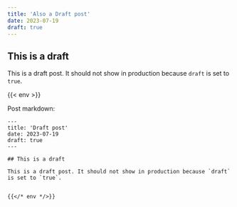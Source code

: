 ```yaml
---
title: 'Also a Draft post'
date: 2023-07-19
draft: true
---
```


## This is a draft

This is a draft post. It should not show in production because `draft` is set to `true`.


{{< env >}}


Post markdown:

```
---
title: 'Draft post'
date: 2023-07-19
draft: true
---

## This is a draft

This is a draft post. It should not show in production because `draft` is set to `true`.


{{</* env */>}}
```